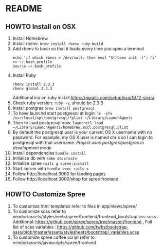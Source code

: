 # README

## HOWTO Install on OSX
1. Install Homebrew
2. Install rbenv: `brew install rbenv ruby-build`
3. Add rbenv to bash so that it loads every time you open a terminal
   ```
   echo 'if which rbenv > /dev/null; then eval "$(rbenv init -)"; fi' >> ~/.bash_profile
   source ~/.bash_profile
   ```
4. Install Ruby
   ```
   rbenv install 2.3.3
   rbenv global 2.3.3
   ```
   Additional ino on ruby install https://gorails.com/setup/osx/10.12-sierra
5. Check ruby version: `ruby -v`, should be 2.3.3
6. Install postgres `brew install postgresql`
7. To have launchd start postgresql at login:
   `ln -sfv /usr/local/opt/postgresql/*plist ~/Library/LaunchAgents`
8. Then to load postgresql now:
   `launchctl load ~/Library/LaunchAgents/homebrew.mxcl.postgresql.plist`
9. By default the postgresql user is your current OS X username with no password. For example, my OS X user is named chris so I can login to postgresql with that username.
*Project uses postgres/postgres in development mode*
10. Install dependencies `bundle install`
11. Initialize db with `rake db:create`
12. Initialize spree `rails g spree:install`
13. Start server with `bundle exec rails s`
14. Follow http://localhost:3000 for landing pages
15. Follow http://localhost:3000/shop for spree frontend

## HOWTO Customize Spree
1. To customize html templates refer to files in app/views/spree/
2. To customize scss refer to vendor/assets/stylesheets/spree/frontend/frontend_bootstrap.css.scss . Additional: https://github.com/spree/spree/tree/master/frontend ,
Full list of scss variables : https://github.com/twbs/bootstrap-sass/blob/master/assets/stylesheets/bootstrap/_variables.scss
3. To customize spree coffee script refer to vendor/assets/javascripts/spree/frontend
